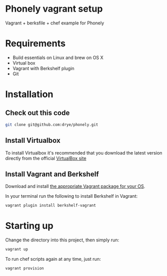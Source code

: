Phonely vagrant setup
=======

Vagrant + berksfile + chef example for Phonely

Requirements
=============

* Build essentials on Linux and brew on OS X
* Virtual box
* Vagrant with Berkshelf plugin
* Git

Installation
============

## Check out this code

```bash
git clone git@github.com:drye/phonely.git
```

## Install Virtualbox

To install Virtualbox it's recommended that you download the latest version directly from the official [VirtualBox site](http://www.virtualbox.org)

## Install Vagrant and Berkshelf

Download and install [the appropriate Vagrant package for your OS](http://downloads.vagrantup.com).

In your terminal run the following to install Berkshelf in Vagrant:

```bash
vagrant plugin install berkshelf-vagrant
```

Starting up
===========

Change the directory into this project, then simply run:

```bash
vagrant up
```

To run chef scripts again at any time, just run:

```bash
vagrant provision
```
